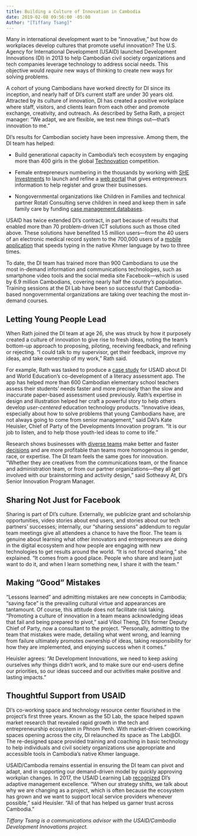 ```yaml
---
title: Building a Culture of Innovation in Cambodia
date: 2019-02-08 09:56:00 -05:00
Author: "[Tiffany Tsang]"
---
```


Many in international development want to be “innovative,” but how do workplaces develop cultures that promote useful innovation? The U.S. Agency for International Development (USAID) launched Development Innovations (DI) in 2013 to help Cambodian civil society organizations and tech companies leverage technology to address social needs. This objective would *require* new ways of thinking to create new ways for solving problems.

A cohort of young Cambodians have worked directly for DI since its inception, and nearly half of DI’s current staff are under 30 years old. Attracted by its culture of innovation, DI has created a positive workplace where staff, visitors, and clients learn from each other and promote exchange, creativity, and outreach. As described by Setha Rath, a project manager: “We adapt, we are flexible, we test new things out—that’s innovation to me.”

DI’s results for Cambodian society have been impressive. Among them, the DI team has helped:

* Build generational capacity in Cambodia’s tech ecosystem by engaging more than 400 girls in the global [Technovation](https://dai-global-developments.com/articles/its-not-all-about-the-app-narrowing-the-digital-gender-gap-usaid-program-propels-cambodia-girls-into-global-technology-contest-finals/) competition.

* Female entrepreneurs numbering in the thousands by working with [SHE Investments](https://www.sheinvestments.com/) to launch and refine a [web portal](http://ngeayngeay.co/) that gives entrepreneurs information to help register and grow their businesses.

* Nongovernmental organizations like Children in Families and technical partner Rotati Consulting serve children in need and keep them in safe family care by funding [case management databases](https://www.development-innovations.org/success-stories/scaling-user-friendly-child-care-case-management-system/).

USAID has twice extended DI’s contract, in part because of results that enabled more than 70 problem-driven ICT solutions such as those cited above. These solutions have benefited 1.5 million users—from the 40 users of an electronic medical record system to the 700,000 users of a [mobile application](https://dai-global-developments.com/articles/300-000-downloads-and-counting-how-i-created-a-top-khmer-smartphone-app/) that speeds typing in the native Khmer language by two to three times.

To date, the DI team has trained more than 900 Cambodians to use the most in-demand information and communications technologies, such as smartphone video tools and the social media site Facebook—which is used by 6.9 million Cambodians, covering nearly half the country’s population. Training sessions at the DI Lab have been so successful that Cambodia-based nongovernmental organizations are taking over teaching the most in-demand courses.

## Letting Young People Lead

When Rath joined the DI team at age 26, she was struck by how it purposely created a culture of innovation to give rise to fresh ideas, noting the team’s bottom-up approach to proposing, piloting, receiving feedback, and refining or rejecting. “I could talk to my supervisor, get their feedback, improve my ideas, and take ownership of my work,” Rath said.

For example, Rath was tasked to produce a [case study](https://www.development-innovations.org/wp-content/uploads/2018/07/WEIs-TEST-App-Case-Study.pdf) for USAID about DI and World Education’s co-development of a literacy assessment app. The app has helped more than 600 Cambodian elementary school teachers assess their students’ needs faster and more precisely than the slow and inaccurate paper-based assessment used previously. Rath’s expertise in design and illustration helped her craft a powerful story to help others develop *user-centered* education technology products. “Innovative ideas, especially about how to solve problems that young Cambodians have, are not always going to come from senior management,” said DAI’s Kate Heuisler, Chief of Party of the Developments Innovation program. “It is our job to listen, and to help those youth-led ideas to come to life.”

Research shows businesses with [diverse teams](https://www.mckinsey.com/business-functions/organization/our-insights/delivering-through-diversity) make better and faster [decisions](https://www.forbes.com/sites/eriklarson/2017/09/21/new-research-diversity-inclusion-better-decision-making-at-work/#522d73e34cbf) and are more profitable than teams more homogenous in gender, race, or expertise. The DI team feels the same goes for innovation. “Whether they are creatives from the communications team, or the finance and administration team, or from our partner organizations—they all get involved with our brainstorming and activity design,” said Sotheavy At, DI’s Senior Innovation Program Manager.

## Sharing Not Just for Facebook

Sharing is part of DI’s culture. Externally, we publicize grant and scholarship opportunities, video stories about end users, and stories about our tech partners’ successes; internally, our “sharing sessions” addendum to regular team meetings give all attendees a chance to have the floor. The team is genuine about learning what other innovators and entrepreneurs are doing in the digital ecosystem and how people are engaging with new technologies to get results around the world. “It is not forced sharing,” she explained. “It comes from a good place. People who share and learn just want to do it, and when I learn something new, I share it with the team.”

## Making “Good” Mistakes

“Lessons learned” and admitting mistakes are new concepts in Cambodia; “saving face” is the prevailing cultural virtue and appearances are tantamount. Of course, this attitude does not facilitate risk taking. “Promoting a culture of innovation in a team means acknowledging ideas that fail and being prepared to pivot,” said Vibol Theng, DI’s former Deputy Chief of Party, now a consultant to the project. “Personally, admitting to the team that mistakes were made, detailing what went wrong, and learning from failure ultimately promotes ownership of ideas, taking responsibility for how they are implemented, and enjoying success when it comes.”

Heuisler agrees: “At Development Innovations, we need to keep asking ourselves *why* things didn’t work, and to make sure our end-users define our priorities, so our ideas succeed and our activities make positive and lasting impacts.”

## Thoughtful Support from USAID

DI’s co-working space and technology resource center flourished in the project’s first three years. Known as the 5D Lab, the space helped spawn market research that revealed rapid growth in the tech and entrepreneurship ecosystem in Phnom Penh. With market-driven coworking spaces opening across the city, DI relaunched its space as The Lab@DI. The re-designed space provided training and coaching in basic technology to help individuals and civil society organizations use appropriate and accessible tools in Cambodia’s native Khmer language.

USAID/Cambodia remains essential in ensuring the DI team can pivot and adapt, and in supporting our demand-driven model by quickly approving workplan changes. In 2017, the USAID Learning Lab [recognized](https://usaidlearninglab.org/library/learning-and-adapting-enables-civil-society-innovations-cambodia) DI’s adaptive management excellence. “When our strategy shifts, we talk about why we are changing as a project, which is often because the ecosystem has grown and we want to support local service providers whenever possible,” said Heuisler. “All of that has helped us garner trust across Cambodia.”

*Tiffany Tsang is a communications advisor with the USAID/Cambodia Development Innovations project.*